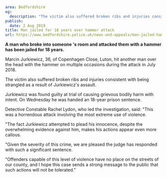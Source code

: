 ```yaml
area: Bedfordshire
og:
  description: "The victim also suffered broken ribs and injuries consistent with being strangled as a result of Marcin Jurkiewicz\u2019s assault."
publish:
  date: 2 Aug 2019
title: Man jailed for 18 years over hammer attack
url: https://www.bedfordshire.police.uk/news-and-appeals/man-jailed-hammer-attack-aug2019
```

**A man who broke into someone 's room and attacked them with a hammer has been jailed for 18 years.**

Marcin Jurkiewicz, 36, of Copenhagen Close, Luton, hit another man over the head with the hammer on multiple occasions during the attack in July 2018.

The victim also suffered broken ribs and injuries consistent with being strangled as a result of Jurkiewicz's assault.

Jurkiewicz was found guilty at trial of causing grievous bodily harm with intent. On Wednesday he was handed an 18-year prison sentence.

Detective Constable Rachel Lydon, who led the investigation, said: "This was a horrendous attack involving the most extreme use of violence.

"The fact Jurkiewicz attempted to plead his innocence, despite the overwhelming evidence against him, makes his actions appear even more callous.

"Given the severity of this crime, we are pleased the judge has responded with such a significant sentence.

"Offenders capable of this level of violence have no place on the streets of our county, and I hope this case sends a strong message to the public that such actions will not be tolerated."
